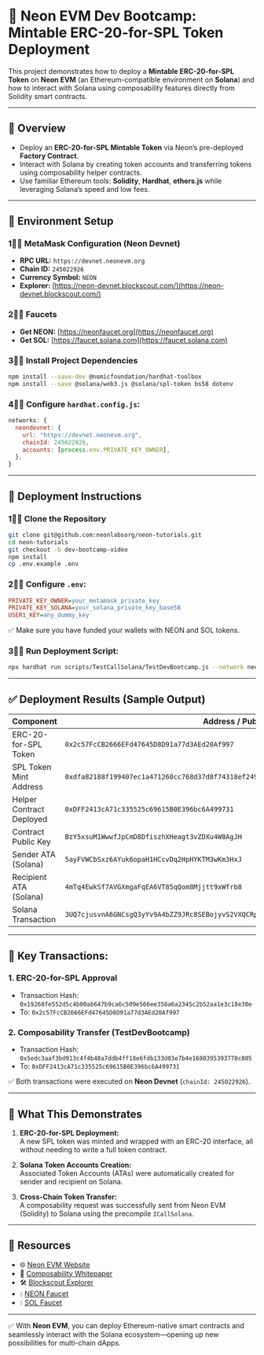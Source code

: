 # 🚀 Neon EVM Dev Bootcamp: Mintable ERC-20-for-SPL Token Deployment

This project demonstrates how to deploy a **Mintable ERC-20-for-SPL Token** on **Neon EVM** (an Ethereum-compatible environment on **Solana**) and how to interact with Solana using composability features directly from Solidity smart contracts.

---

## 📖 Overview

- Deploy an **ERC-20-for-SPL Mintable Token** via Neon’s pre-deployed **Factory Contract**.
- Interact with Solana by creating token accounts and transferring tokens using composability helper contracts.
- Use familiar Ethereum tools: **Solidity**, **Hardhat**, **ethers.js** while leveraging Solana’s speed and low fees.

---

## 🔧 Environment Setup

### 1⃣⃣ MetaMask Configuration (Neon Devnet)

- **RPC URL:** `https://devnet.neonevm.org`
- **Chain ID:** `245022926`
- **Currency Symbol:** `NEON`
- **Explorer:** [https://neon-devnet.blockscout.com/](https://neon-devnet.blockscout.com/)

### 2⃣⃣ Faucets

- **Get NEON:** [https://neonfaucet.org](https://neonfaucet.org)
- **Get SOL:** [https://faucet.solana.com](https://faucet.solana.com)

### 3⃣⃣ Install Project Dependencies

```bash
npm install --save-dev @nomicfoundation/hardhat-toolbox
npm install --save @solana/web3.js @solana/spl-token bs58 dotenv
```

### 4⃣⃣ Configure `hardhat.config.js`:

```js
networks: {
  neondevnet: {
    url: "https://devnet.neonevm.org",
    chainId: 245022926,
    accounts: [process.env.PRIVATE_KEY_OWNER],
  },
}
```

---

## 🚀 Deployment Instructions

### 1⃣⃣ Clone the Repository

```bash
git clone git@github.com:neonlabsorg/neon-tutorials.git
cd neon-tutorials
git checkout -b dev-bootcamp-video
npm install
cp .env.example .env
```

### 2⃣⃣ Configure `.env`:

```ini
PRIVATE_KEY_OWNER=your_metamask_private_key
PRIVATE_KEY_SOLANA=your_solana_private_key_base58
USER1_KEY=any_dummy_key
```

✅ Make sure you have funded your wallets with NEON and SOL tokens.

### 3⃣⃣ Run Deployment Script:

```bash
npx hardhat run scripts/TestCallSolana/TestDevBootcamp.js --network neondevnet
```

---

## ✅ Deployment Results (Sample Output)

| **Component**            | **Address / PublicKey**                                                                    |
| ------------------------ | ------------------------------------------------------------------------------------------ |
| ERC-20-for-SPL Token     | `0x2c57FcCB2666EFd47645D8D91a77d3AEd20Af997`                                               |
| SPL Token Mint Address   | `0xdfa82188f199407ec1a471260cc768d37d8f74318ef249bf9176bdc9af483b35`                       |
| Helper Contract Deployed | `0xDFF2413cA71c335525c69615B0E396bc6A499731`                                               |
| Contract Public Key      | `BzY5xsuM1WwwfJpCmD8DfiszhXHeagt3vZDXu4W8AgJH`                                             |
| Sender ATA (Solana)      | `5ayFVWCbSxz6AYuk6opaH1HCcvDq2HpHYKTM3wKm3HxJ`                                             |
| Recipient ATA (Solana)   | `4mTq4EwkSf7AVGXmgaFqEA6VT85qQom8Mjjtt9xWfrb8`                                             |
| Solana Transaction       | `3UQ7cjusvnA6GNCsgQ3yYv9A4bZZ9JRc8SEBojyvS2VXQCRpyqtMfY5q1waL2Ui74kk5DybTwtxVXoAz9fvGeYnd` |

---

## 🔄 Key Transactions:

### 1. ERC-20-for-SPL Approval

- Transaction Hash:\
  `0x19268fe552d5c4b00ab647b9ca6c509e566ee358a6a2345c2b52aa1e3c18e30e`
- To: `0x2c57FcCB2666EFd47645D8D91a77d3AEd20Af997`

### 2. Composability Transfer (TestDevBootcamp)

- Transaction Hash:\
  `0x5edc3aaf3bd913c4f4b48a7ddb4ff18e6fdb133d03e7b4e1680395393778c805`
- To: `0xDFF2413cA71c335525c69615B0E396bc6A499731`

✅ Both transactions were executed on **Neon Devnet** (`chainId: 245022926`).

---

## 📝 What This Demonstrates

1. **ERC-20-for-SPL Deployment:**\
   A new SPL token was minted and wrapped with an ERC-20 interface, all without needing to write a full token contract.

2. **Solana Token Accounts Creation:**\
   Associated Token Accounts (ATAs) were automatically created for sender and recipient on Solana.

3. **Cross-Chain Token Transfer:**\
   A composability request was successfully sent from Neon EVM (Solidity) to Solana using the precompile `ICallSolana`.

---

## 🔗 Resources

- 🌐 [Neon EVM Website](https://neonevm.org)
- 📘 [Composability Whitepaper](https://neonevm.org/blog/unveiling-composability-whitepaper-a-unified-framework-for-ethereum–solana-interaction)
- 🛠 [Blockscout Explorer](https://neon-devnet.blockscout.com/)
- 💧 [NEON Faucet](https://neonfaucet.org)
- 💧 [SOL Faucet](https://faucet.solana.com)

---

✅ With **Neon EVM**, you can deploy Ethereum-native smart contracts and seamlessly interact with the Solana ecosystem—opening up new possibilities for multi-chain dApps.

